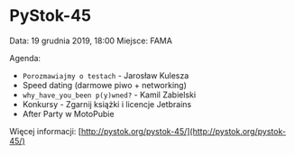 # PyStok-45

Data: 19 grudnia 2019, 18:00
Miejsce: FAMA

Agenda:

* `Porozmawiajmy o testach` - Jarosław Kulesza
* Speed dating (darmowe piwo + networking)
* `why_have_you_been p(y)wned?` - Kamil Zabielski
* Konkursy - Zgarnij książki i licencje Jetbrains
* After Party w MotoPubie

Więcej informacji: [http://pystok.org/pystok-45/](http://pystok.org/pystok-45/)
